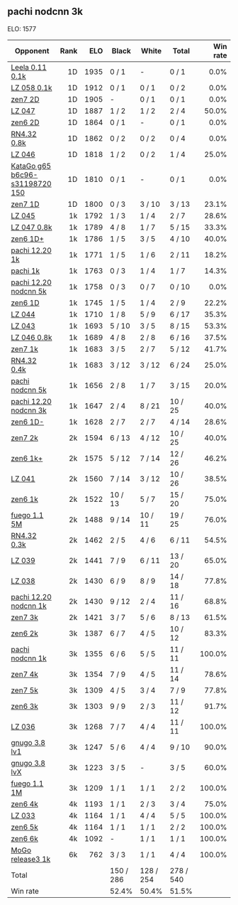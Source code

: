 ## pachi nodcnn 3k ##

ELO: 1577

Opponent | Rank | ELO | Black | White | Total | Win rate
---------|-----:|----:|-------|-------|-------|-------:
[Leela 0.11 0.1k](Leela%200.11%200.1k.md) | 1D | 1935 | 0 / 1 | - | 0 / 1 | 0.0%
[LZ 058 0.1k](LZ%20058%200.1k.md) | 1D | 1912 | 0 / 1 | 0 / 1 | 0 / 2 | 0.0%
[zen7 2D](zen7%202D.md) | 1D | 1905 | - | 0 / 1 | 0 / 1 | 0.0%
[LZ 047](LZ%20047.md) | 1D | 1887 | 1 / 2 | 1 / 2 | 2 / 4 | 50.0%
[zen6 2D](zen6%202D.md) | 1D | 1864 | 0 / 1 | - | 0 / 1 | 0.0%
[RN4.32 0.8k](RN4.32%200.8k.md) | 1D | 1862 | 0 / 2 | 0 / 2 | 0 / 4 | 0.0%
[LZ 046](LZ%20046.md) | 1D | 1818 | 1 / 2 | 0 / 2 | 1 / 4 | 25.0%
[KataGo g65 b6c96-s31198720 150](KataGo%20g65%20b6c96-s31198720%20150.md) | 1D | 1810 | 0 / 1 | - | 0 / 1 | 0.0%
[zen7 1D](zen7%201D.md) | 1D | 1800 | 0 / 3 | 3 / 10 | 3 / 13 | 23.1%
[LZ 045](LZ%20045.md) | 1k | 1792 | 1 / 3 | 1 / 4 | 2 / 7 | 28.6%
[LZ 047 0.8k](LZ%20047%200.8k.md) | 1k | 1789 | 4 / 8 | 1 / 7 | 5 / 15 | 33.3%
[zen6 1D+](zen6%201D+.md) | 1k | 1786 | 1 / 5 | 3 / 5 | 4 / 10 | 40.0%
[pachi 12.20 1k](pachi%2012.20%201k.md) | 1k | 1771 | 1 / 5 | 1 / 6 | 2 / 11 | 18.2%
[pachi 1k](pachi%201k.md) | 1k | 1763 | 0 / 3 | 1 / 4 | 1 / 7 | 14.3%
[pachi 12.20 nodcnn 5k](pachi%2012.20%20nodcnn%205k.md) | 1k | 1758 | 0 / 3 | 0 / 7 | 0 / 10 | 0.0%
[zen6 1D](zen6%201D.md) | 1k | 1745 | 1 / 5 | 1 / 4 | 2 / 9 | 22.2%
[LZ 044](LZ%20044.md) | 1k | 1710 | 1 / 8 | 5 / 9 | 6 / 17 | 35.3%
[LZ 043](LZ%20043.md) | 1k | 1693 | 5 / 10 | 3 / 5 | 8 / 15 | 53.3%
[LZ 046 0.8k](LZ%20046%200.8k.md) | 1k | 1689 | 4 / 8 | 2 / 8 | 6 / 16 | 37.5%
[zen7 1k](zen7%201k.md) | 1k | 1683 | 3 / 5 | 2 / 7 | 5 / 12 | 41.7%
[RN4.32 0.4k](RN4.32%200.4k.md) | 1k | 1683 | 3 / 12 | 3 / 12 | 6 / 24 | 25.0%
[pachi nodcnn 5k](pachi%20nodcnn%205k.md) | 1k | 1656 | 2 / 8 | 1 / 7 | 3 / 15 | 20.0%
[pachi 12.20 nodcnn 3k](pachi%2012.20%20nodcnn%203k.md) | 1k | 1647 | 2 / 4 | 8 / 21 | 10 / 25 | 40.0%
[zen6 1D-](zen6%201D-.md) | 1k | 1628 | 2 / 7 | 2 / 7 | 4 / 14 | 28.6%
[zen7 2k](zen7%202k.md) | 2k | 1594 | 6 / 13 | 4 / 12 | 10 / 25 | 40.0%
[zen6 1k+](zen6%201k+.md) | 2k | 1575 | 5 / 12 | 7 / 14 | 12 / 26 | 46.2%
[LZ 041](LZ%20041.md) | 2k | 1560 | 7 / 14 | 3 / 12 | 10 / 26 | 38.5%
[zen6 1k](zen6%201k.md) | 2k | 1522 | 10 / 13 | 5 / 7 | 15 / 20 | 75.0%
[fuego 1.1 5M](fuego%201.1%205M.md) | 2k | 1488 | 9 / 14 | 10 / 11 | 19 / 25 | 76.0%
[RN4.32 0.3k](RN4.32%200.3k.md) | 2k | 1462 | 2 / 5 | 4 / 6 | 6 / 11 | 54.5%
[LZ 039](LZ%20039.md) | 2k | 1441 | 7 / 9 | 6 / 11 | 13 / 20 | 65.0%
[LZ 038](LZ%20038.md) | 2k | 1430 | 6 / 9 | 8 / 9 | 14 / 18 | 77.8%
[pachi 12.20 nodcnn 1k](pachi%2012.20%20nodcnn%201k.md) | 2k | 1430 | 9 / 12 | 2 / 4 | 11 / 16 | 68.8%
[zen7 3k](zen7%203k.md) | 2k | 1421 | 3 / 7 | 5 / 6 | 8 / 13 | 61.5%
[zen6 2k](zen6%202k.md) | 3k | 1387 | 6 / 7 | 4 / 5 | 10 / 12 | 83.3%
[pachi nodcnn 1k](pachi%20nodcnn%201k.md) | 3k | 1355 | 6 / 6 | 5 / 5 | 11 / 11 | 100.0%
[zen7 4k](zen7%204k.md) | 3k | 1354 | 7 / 9 | 4 / 5 | 11 / 14 | 78.6%
[zen7 5k](zen7%205k.md) | 3k | 1309 | 4 / 5 | 3 / 4 | 7 / 9 | 77.8%
[zen6 3k](zen6%203k.md) | 3k | 1303 | 9 / 9 | 2 / 3 | 11 / 12 | 91.7%
[LZ 036](LZ%20036.md) | 3k | 1268 | 7 / 7 | 4 / 4 | 11 / 11 | 100.0%
[gnugo 3.8 lv1](gnugo%203.8%20lv1.md) | 3k | 1247 | 5 / 6 | 4 / 4 | 9 / 10 | 90.0%
[gnugo 3.8 lvX](gnugo%203.8%20lvX.md) | 3k | 1223 | 3 / 5 | - | 3 / 5 | 60.0%
[fuego 1.1 1M](fuego%201.1%201M.md) | 3k | 1209 | 1 / 1 | 1 / 1 | 2 / 2 | 100.0%
[zen6 4k](zen6%204k.md) | 4k | 1193 | 1 / 1 | 2 / 3 | 3 / 4 | 75.0%
[LZ 033](LZ%20033.md) | 4k | 1164 | 1 / 1 | 4 / 4 | 5 / 5 | 100.0%
[zen6 5k](zen6%205k.md) | 4k | 1164 | 1 / 1 | 1 / 1 | 2 / 2 | 100.0%
[zen6 6k](zen6%206k.md) | 4k | 1092 | - | 1 / 1 | 1 / 1 | 100.0%
[MoGo release3 1k](MoGo%20release3%201k.md) | 6k | 762 | 3 / 3 | 1 / 1 | 4 / 4 | 100.0%
Total | | | 150 / 286 | 128 / 254 | 278 / 540 | 
Win rate| | | 52.4% | 50.4% | 51.5% | 
